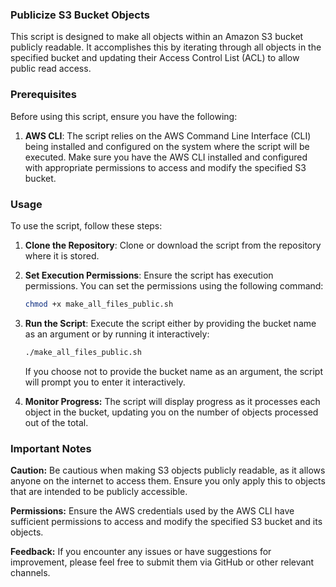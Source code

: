 ### Publicize S3 Bucket Objects

This script is designed to make all objects within an Amazon S3 bucket publicly readable. It accomplishes this by iterating through all objects in the specified bucket and updating their Access Control List (ACL) to allow public read access.

### Prerequisites

Before using this script, ensure you have the following:

1. **AWS CLI**: The script relies on the AWS Command Line Interface (CLI) being installed and configured on the system where the script will be executed. Make sure you have the AWS CLI installed and configured with appropriate permissions to access and modify the specified S3 bucket.

### Usage

To use the script, follow these steps:

1. **Clone the Repository**: Clone or download the script from the repository where it is stored.

2. **Set Execution Permissions**: Ensure the script has execution permissions. You can set the permissions using the following command:
      ```bash
   chmod +x make_all_files_public.sh
   ```

3. **Run the Script**: Execute the script either by providing the bucket name as an argument or by running it interactively:

      ```bash
   ./make_all_files_public.sh
   ```
   If you choose not to provide the bucket name as an argument, the script will prompt you to enter it interactively.

4. **Monitor Progress:** The script will display progress as it processes each object in the bucket, updating you on the number of objects processed out of the total.


### Important Notes

**Caution:** Be cautious when making S3 objects publicly readable, as it allows anyone on the internet to access them. Ensure you only apply this to objects that are intended to be publicly accessible.

**Permissions:** Ensure the AWS credentials used by the AWS CLI have sufficient permissions to access and modify the specified S3 bucket and its objects.

**Feedback:** If you encounter any issues or have suggestions for improvement, please feel free to submit them via GitHub or other relevant channels.